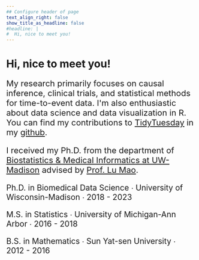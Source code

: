 ```yaml
---
## Configure header of page
text_align_right: false
show_title_as_headline: false
#headline: |
#  Hi, nice to meet you!
---
```


<h1 class="f1 f-headline">Hi, nice to meet you!</h1>

<p style="font-size:22px">My research primarily focuses on causal inference, clinical trials, and statistical methods for time-to-event data. I'm also enthusiastic about data science and data visualization in R. You can find my contributions to <a href="https://sph.umich.edu/faculty-profiles/zhao-lili.html" target="_blank">TidyTuesday</a> in my <a href="https://github.com/ttuowang/tidytuesday" target="_blank">github</a>.</p>

<p style="font-size:22px"> I received my Ph.D. from the department of <a href="https://biostat.wiscweb.wisc.edu/" target="_blank">Biostatistics & Medical Informatics at UW-Madison</a> advised by <a href="https://sites.google.com/view/lmaowisc/home" target="_blank">Prof. Lu Mao</a>. </p>


<p style="font-size:21px"><i class="fas fa-graduation-cap pr2"></i> Ph.D. in Biomedical Data Science &#8729; University of Wisconsin-Madison  &#8729;  2018 - 2023 </p>

<p style="font-size:21px"><i class="fas fa-graduation-cap pr2"></i>M.S. in Statistics &#8729;
    University of Michigan-Ann Arbor  &#8729;  2016 - 2018 </p>
    
<p style="font-size:21px"><i class="fas fa-graduation-cap pr2"></i>B.S. in Mathematics &#8729;
    Sun Yat-sen University  &#8729;  2012 - 2016 </p>
